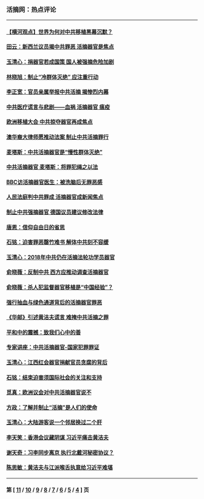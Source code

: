 ### 活摘网：热点评论
---
#### [【横河观点】世界为何对中共移植黑幕沉默？](../../pages/nf5879/n13244249.md?02170430) 
#### [田云：新西兰议员揭中共罪恶 活摘器官是焦点](../../pages/nf5879/n13070629.md?02170430) 
#### [玉清心：捐器官若成国策 国人被强摘危险加剧](../../pages/nf5879/n12802713.md?02170430) 
#### [林晓旭：制止“冷群体灭绝” 应注重行动](../../pages/nf5879/n12779736.md?02170430) 
#### [李正宽：官员亲属举报中共活摘 揭惨烈内幕](../../pages/nf5879/n12684490.md?02170430) 
#### [中共医疗谎言与悲剧——血祸 活摘器官 瘟疫](../../pages/nf5879/n12372103.md?02170430) 
#### [欧洲移植大会 中共掠夺器官再成焦点](../../pages/nf5879/n11538883.md?02170430) 
#### [澳华裔大律师愿推动法案 制止中共活摘罪行](../../pages/nf5879/n11377039.md?02170430) 
#### [麦塔斯：中共活摘器官是“慢性群体灭绝”](../../pages/nf5879/n11350529.md?02170430) 
#### [中共活摘器官 麦塔斯：将罪犯绳之以法](../../pages/nf5879/n11347973.md?02170430) 
#### [BBC访活摘器官医生：被洗脑后无罪恶感](../../pages/nf5879/n11335935.md?02170430) 
#### [人民法庭判中共罪成 活摘器官成新闻焦点](../../pages/nf5879/n11331578.md?02170430) 
#### [制止中共强摘器官 德国议员建议修改法律](../../pages/nf5879/n11249451.md?02170430) 
#### [唐恩：信仰自由日的省思](../../pages/nf5879/n11003525.md?02170430) 
#### [石铭：迫害罪恶罄竹难书  解体中共刻不容缓](../../pages/nf5879/n10942855.md?02170430) 
#### [玉清心：2018年中共仍在活摘法轮功学员器官](../../pages/nf5879/n10914646.md?02170430) 
#### [俞晓薇：反制中共 西方应推动调查活摘器官](../../pages/nf5879/n10794671.md?02170430) 
#### [俞晓薇：杀人犯监督器官移植是“中国经验”？](../../pages/nf5879/n10466427.md?02170430) 
#### [强行抽血与绿色通道背后的活摘器官罪恶](../../pages/nf5879/n10004708.md?02170430) 
#### [《华邮》引述黄洁夫谎言 难掩中共活摘之罪](../../pages/nf5879/n9642309.md?02170430) 
#### [平和中的震撼：致我们心中的善](../../pages/nf5879/n9021123.md?02170430) 
#### [专家讲座：中共活摘器官-国家犯罪罪证](../../pages/nf5879/n8828153.md?02170430) 
#### [玉清心：江西红会器官捐献官员贪腐的背后](../../pages/nf5879/n8522122.md?02170430) 
#### [石铭：结束迫害须国际社会的关注和支持](../../pages/nf5879/n8443497.md?02170430) 
#### [觅真：欧洲议会对中共活摘器官说不](../../pages/nf5879/n8337486.md?02170430) 
#### [方政：了解并制止“活摘”是人们的使命](../../pages/nf5879/n8329214.md?02170430) 
#### [玉清心：大陆游客说一个邻居换过二个肝](../../pages/nf5879/n8291404.md?02170430) 
#### [李天笑：香港会议藏阴谋 习近平痛击黄洁夫](../../pages/nf5879/n8241459.md?02170430) 
#### [谢天奇：习李同步离京 执行北戴河秘密协议？](../../pages/nf5879/n8230418.md?02170430) 
#### [陈思敏：黄洁夫与江派喉舌执意给习近平难堪](../../pages/nf5879/n8222166.md?02170430) 

---
#### 第 [ [11](./11.md?02170430) / [10](./10.md?02170430) / [9](./9.md?02170430) / [8](./8.md?02170430) / [7](./7.md?02170430) / [6](./6.md?02170430) / [5](./5.md?02170430) / [4](./4.md?02170430) ] 页
